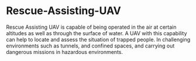 # Rescue-Assisting-UAV
Rescue Assisting UAV is capable of being operated in the air at certain altitudes as well as through the surface of water. A UAV with this capability can help to locate and assess the situation of trapped people.  In challenging environments such as tunnels, and confined spaces, and carrying out dangerous missions in hazardous environments.
